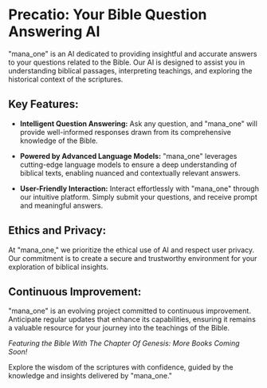# Precatio: Your Bible Question Answering AI

"mana_one" is an AI dedicated to providing insightful and accurate answers to your questions related to the Bible. Our AI is designed to assist you in understanding biblical passages, interpreting teachings, and exploring the historical context of the scriptures.

## Key Features:

- **Intelligent Question Answering:** Ask any question, and "mana_one" will provide well-informed responses drawn from its comprehensive knowledge of the Bible.
  
- **Powered by Advanced Language Models:** "mana_one" leverages cutting-edge language models to ensure a deep understanding of biblical texts, enabling nuanced and contextually relevant answers.

- **User-Friendly Interaction:** Interact effortlessly with "mana_one" through our intuitive platform. Simply submit your questions, and receive prompt and meaningful answers.

## Ethics and Privacy:

At "mana_one," we prioritize the ethical use of AI and respect user privacy. Our commitment is to create a secure and trustworthy environment for your exploration of biblical insights.

## Continuous Improvement:

"mana_one" is an evolving project committed to continuous improvement. Anticipate regular updates that enhance its capabilities, ensuring it remains a valuable resource for your journey into the teachings of the Bible.

*Featuring the Bible With The Chapter Of Genesis: More Books Coming Soon!*

Explore the wisdom of the scriptures with confidence, guided by the knowledge and insights delivered by "mana_one."

